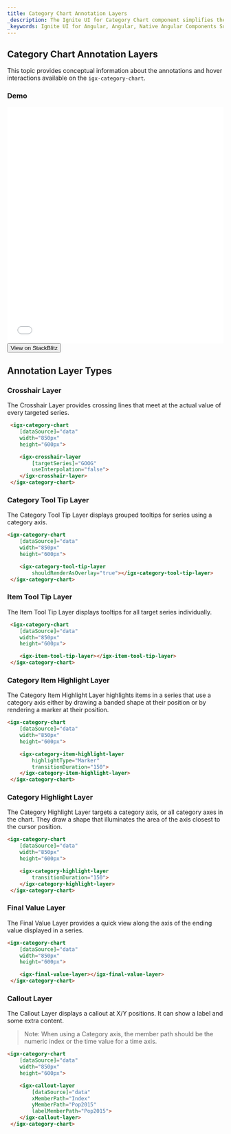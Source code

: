 ```yaml
---
title: Category Chart Annotation Layers
_description: The Ignite UI for Category Chart component simplifies the complexities of the data visualization domain into manageable API so that a user can bind a collection of data, a group of collections, and a data property, and let the charting control do the rest.
_keywords: Ignite UI for Angular, Angular, Native Angular Components Suite, Native Angular Controls, Native Angular Components, Native Angular Components Library, Angular Chart, Angular Chart Control, Angular Chart Example, Angular Grid Component, Angular Chart Component, Angular Category Chart
---
```

## Category Chart Annotation Layers

This topic provides conceptual information about the annotations and hover interactions available on the `igx-category-chart`.

### Demo
<div class="sample-container" style="height: 550px">
    <iframe id="category-chart-annotation-layers-iframe" src='{environment:demosBaseUrl}/category-chart-annotation-layers' width="100%" height="100%" seamless frameBorder="0" onload="onSampleIframeContentLoaded(this);"></iframe>
</div>
<div>
    <button data-localize="stackblitz" class="stackblitz-btn"   data-iframe-id="category-chart-annotation-layers-iframe" data-demos-base-url="{environment:demosBaseUrl}">View on StackBlitz
    </button>
</div>
<div class="divider--half"></div>

## Annotation Layer Types

### Crosshair Layer

The Crosshair Layer provides crossing lines that meet at the actual value of every targeted series.

```html
 <igx-category-chart
    [dataSource]="data"
    width="850px"
    height="600px">

    <igx-crosshair-layer
        [targetSeries]="GOOG" 
        useInterpolation="false">
    </igx-crosshair-layer>
 </igx-category-chart>
```

### Category Tool Tip Layer

The Category Tool Tip Layer displays grouped tooltips for series using a category axis.

```html
<igx-category-chart
    [dataSource]="data"
    width="850px"
    height="600px">

    <igx-category-tool-tip-layer
        shouldRenderAsOverlay="true"></igx-category-tool-tip-layer>
 </igx-category-chart>
```

### Item Tool Tip Layer

The Item Tool Tip Layer displays tooltips for all target series individually.

```html
 <igx-category-chart
    [dataSource]="data"
    width="850px"
    height="600px">

    <igx-item-tool-tip-layer></igx-item-tool-tip-layer>
 </igx-category-chart>
```

### Category Item Highlight Layer

The Category Item Highlight Layer highlights items in a series that use a category axis either by drawing a banded shape at their position or by rendering a marker at their position.

```html
<igx-category-chart
    [dataSource]="data"
    width="850px"
    height="600px">

    <igx-category-item-highlight-layer
        highlightType="Marker"
        transitionDuration="150">
    </igx-category-item-highlight-layer>
 </igx-category-chart>
```

### Category Highlight Layer

The Category Highlight Layer targets a category axis, or all category axes in the chart. They draw a shape that illuminates the area of the axis closest to the cursor position.

```html
<igx-category-chart
    [dataSource]="data"
    width="850px"
    height="600px">

    <igx-category-highlight-layer
        transitionDuration="150">
    </igx-category-highlight-layer>
 </igx-category-chart>

```

### Final Value Layer

The Final Value Layer provides a quick view along the axis of the ending value displayed in a series.

```html
<igx-category-chart
    [dataSource]="data"
    width="850px"
    height="600px">

    <igx-final-value-layer></igx-final-value-layer>
 </igx-category-chart>
```

### Callout Layer

The Callout Layer displays a callout at X/Y positions. It can show a label and some extra content.

> Note: When using a Category axis, the member path should be the numeric index or the time value for a time axis.

```html
<igx-category-chart
    [dataSource]="data"
    width="850px"
    height="600px">

    <igx-callout-layer
        [dataSource]="data"
        xMemberPath="Index"
        yMemberPath="Pop2015"
        labelMemberPath="Pop2015">
    </igx-callout-layer>
 </igx-category-chart>
```
